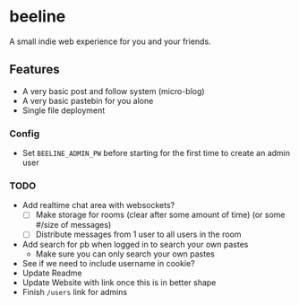 # beeline

A small indie web experience for you and your friends.

## Features

- A very basic post and follow system (micro-blog)
- A very basic pastebin for you alone
- Single file deployment

### Config

- Set `BEELINE_ADMIN_PW` before starting for the first time to create an admin user

### TODO

- Add realtime chat area with websockets?
  - [ ] Make storage for rooms (clear after some amount of time) (or some #/size
        of messages)
  - [ ] Distribute messages from 1 user to all users in the room
- Add search for pb when logged in to search your own pastes
  - Make sure you can only search your own pastes
- See if we need to include username in cookie?
- Update Readme
- Update Website with link once this is in better shape
- Finish `/users` link for admins
